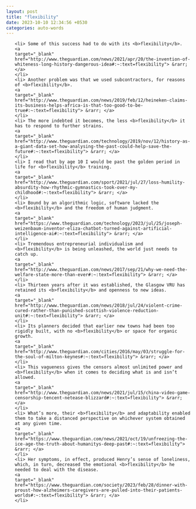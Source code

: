 ```yaml
---
layout: post
title: "flexibility"
date: 2023-10-10 12:34:56 +0530
categories: auto-words
---
```

<ol>

    <li> Some of this success had to do with its <b>flexibility</b>.
    <a 
    target="_blank" 
    href="http://www.theguardian.com/news/2021/apr/20/the-invention-of-whiteness-long-history-dangerous-idea#:~:text=flexibility"> &rarr; </a>
    </li>
    <li> Another problem was that we used subcontractors, for reasons of <b>flexibility</b>.
    <a 
    target="_blank" 
    href="http://www.theguardian.com/news/2019/feb/12/heineken-claims-its-business-helps-africa-is-that-too-good-to-be-true#:~:text=flexibility"> &rarr; </a>
    </li>
    <li> The more indebted it becomes, the less <b>flexibility</b> it has to respond to further strains.
    <a 
    target="_blank" 
    href="http://www.theguardian.com/technology/2019/nov/12/history-as-a-giant-data-set-how-analysing-the-past-could-help-save-the-future#:~:text=flexibility"> &rarr; </a>
    </li>
    <li> I read that by age 10 I would be past the golden period in life for <b>flexibility</b> training.
    <a 
    target="_blank" 
    href="http://www.theguardian.com/sport/2021/jul/27/loss-humility-absurdity-how-rhythmic-gymnastics-took-over-my-childhood#:~:text=flexibility"> &rarr; </a>
    </li>
    <li> Bound by an algorithmic logic, software lacked the <b>flexibility</b> and the freedom of human judgment.
    <a 
    target="_blank" 
    href="https://www.theguardian.com/technology/2023/jul/25/joseph-weizenbaum-inventor-eliza-chatbot-turned-against-artificial-intelligence-ai#:~:text=flexibility"> &rarr; </a>
    </li>
    <li> Tremendous entrepreneurial individualism and <b>flexibility</b> is being unleashed, the world just needs to catch up.
    <a 
    target="_blank" 
    href="http://www.theguardian.com/news/2017/sep/21/why-we-need-the-welfare-state-more-than-ever#:~:text=flexibility"> &rarr; </a>
    </li>
    <li> Thirteen years after it was established, the Glasgow VRU has retained its <b>flexibility</b> and openness to new ideas.
    <a 
    target="_blank" 
    href="http://www.theguardian.com/news/2018/jul/24/violent-crime-cured-rather-than-punished-scottish-violence-reduction-unit#:~:text=flexibility"> &rarr; </a>
    </li>
    <li> Its planners decided that earlier new towns had been too rigidly built, with no <b>flexibility</b> or space for organic growth.
    <a 
    target="_blank" 
    href="http://www.theguardian.com/cities/2016/may/03/struggle-for-the-soul-of-milton-keynes#:~:text=flexibility"> &rarr; </a>
    </li>
    <li> This vagueness gives the censors almost unlimited power and <b>flexibility</b> when it comes to deciding what is and isn’t allowed.
    <a 
    target="_blank" 
    href="http://www.theguardian.com/news/2021/jul/15/china-video-game-censorship-tencent-netease-blizzard#:~:text=flexibility"> &rarr; </a>
    </li>
    <li> What’s more, their <b>flexibility</b> and adaptability enabled them to take a distanced perspective on whichever system obtained at any given time.
    <a 
    target="_blank" 
    href="https://www.theguardian.com/news/2021/oct/19/unfreezing-the-ice-age-the-truth-about-humanitys-deep-past#:~:text=flexibility"> &rarr; </a>
    </li>
    <li> Her symptoms, in effect, produced Henry’s sense of loneliness, which, in turn, decreased the emotional <b>flexibility</b> he needed to deal with the disease.
    <a 
    target="_blank" 
    href="https://www.theguardian.com/society/2023/feb/28/dinner-with-proust-how-alzheimers-caregivers-are-pulled-into-their-patients-worlds#:~:text=flexibility"> &rarr; </a>
    </li>